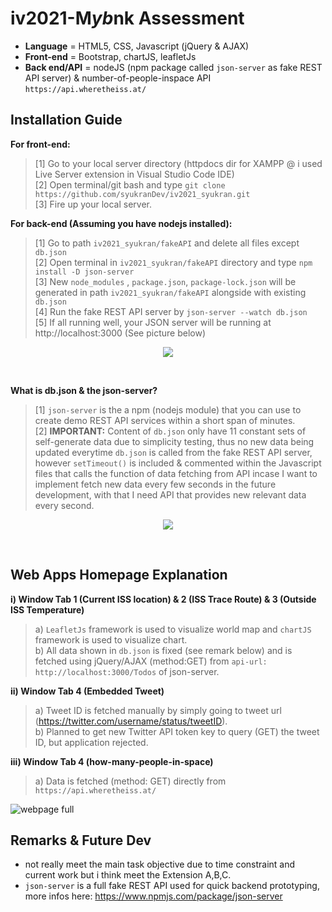 # iv2021-M*yb*nk Assessment
- **Language** = HTML5, CSS, Javascript (jQuery & AJAX) <br />
- **Front-end** = Bootstrap, chartJS, leafletJs <br /> 
- **Back end/API** = nodeJS (npm package called `json-server` as fake REST API server) & number-of-people-inspace API `https://api.wheretheiss.at/` <br /> 

## Installation Guide
**For front-end:** <br /> 
> [1] Go to your local server directory (httpdocs dir for XAMPP @ i used Live Server extension in Visual Studio Code IDE) <br /> 
> [2] Open terminal/git bash and type `git clone https://github.com/syukranDev/iv2021_syukran.git` <br /> 
> [3] Fire up your local server. <br /> 

**For back-end (Assuming you have nodejs installed):** <br /> 
> [1] Go to path `iv2021_syukran/fakeAPI` and delete all files except `db.json` <br />
> [2] Open terminal in `iv2021_syukran/fakeAPI` directory and type `npm install -D json-server` <br />
> [3] New `node_modules` , `package.json`, `package-lock.json` will be generated in path `iv2021_syukran/fakeAPI` alongside with existing `db.json` <br />
> [4] Run the fake REST API server by `json-server --watch db.json`<br />
> [5] If all running well, your JSON server will be running at http://localhost:3000 (See picture below) <br /> 
 <p align="center">
  <img src="https://user-images.githubusercontent.com/51852197/144419980-2458bd7d-2970-4589-8fcb-82c0abb27474.PNG" />
  </p> <br />

**What is db.json & the json-server?** <br />
> [1] `json-server` is the a npm (nodejs module) that you can use to create demo REST API services within a short span of minutes. <br />
> [2] **IMPORTANT:** Content of `db.json` only have 11 constant sets of self-generate data due to simplicity testing, thus no new data being updated everytime `db.json` is called from the fake REST API server, however `setTimeout()` is included & commented within the Javascript files that calls the function of data fetching from API incase I want to implement fetch new data every few seconds in the future development, with that I need API that provides new relevant data every second. <br />
  
  <p align="center">
  <img src="https://user-images.githubusercontent.com/51852197/144367245-cad431bb-6ad2-4091-8462-34f8130a9eb7.PNG" />
  </p> <br /> 

## Web Apps Homepage Explanation
**i) Window Tab 1 (Current ISS location) & 2 (ISS Trace Route) & 3 (Outside ISS Temperature)** <br />
> a) `LeafletJs` framework is used to visualize world map and `chartJS` framework is used to visualize chart. <br />
> b) All data shown in `db.json` is fixed (see remark below) and is fetched using jQuery/AJAX (method:GET) from `api-url: http://localhost:3000/Todos` of json-server. <br />

**ii) Window Tab 4 (Embedded Tweet)** <br />
> a) Tweet ID is fetched manually by simply going to tweet url (https://twitter.com/username/status/tweetID). <br />
> b) Planned to get new Twitter API token key to query (GET) the tweet ID, but application rejected. <br />

**iii) Window Tab 4 (how-many-people-in-space)**  <br />
> a) Data is fetched (method: GET) directly from `https://api.wheretheiss.at/` <br />

![webpage full](https://user-images.githubusercontent.com/51852197/144421024-c483d602-7249-4ef6-9b97-f4659d59397f.png)

## Remarks & Future Dev
- not really meet the main task objective due to time constraint and current work but i think meet the Extension A,B,C. <br />
- `json-server` is a full fake REST API used for quick backend prototyping,  more infos here: https://www.npmjs.com/package/json-server <br />





